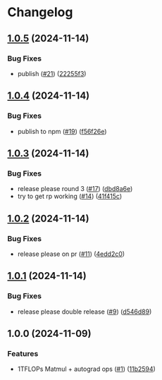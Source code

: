 # Changelog

## [1.0.5](https://github.com/zanussbaum/surfgrad/compare/v1.0.4...v1.0.5) (2024-11-14)


### Bug Fixes

* publish ([#21](https://github.com/zanussbaum/surfgrad/issues/21)) ([22255f3](https://github.com/zanussbaum/surfgrad/commit/22255f31be5a8e68cdaca5a69d0a3b3dc7a240b8))

## [1.0.4](https://github.com/zanussbaum/surfgrad/compare/v1.0.3...v1.0.4) (2024-11-14)


### Bug Fixes

* publish to npm ([#19](https://github.com/zanussbaum/surfgrad/issues/19)) ([f56f26e](https://github.com/zanussbaum/surfgrad/commit/f56f26ef434b18eb0443885aca031dfd4a8ffc4c))

## [1.0.3](https://github.com/zanussbaum/surfgrad/compare/v1.0.2...v1.0.3) (2024-11-14)


### Bug Fixes

* release please round 3 ([#17](https://github.com/zanussbaum/surfgrad/issues/17)) ([dbd8a6e](https://github.com/zanussbaum/surfgrad/commit/dbd8a6ef7f716903646b0cd8d6e9c993825749e1))
* try to get rp working ([#14](https://github.com/zanussbaum/surfgrad/issues/14)) ([41f415c](https://github.com/zanussbaum/surfgrad/commit/41f415c634cc721f605b068cda98f6b2ecd411dc))

## [1.0.2](https://github.com/zanussbaum/surfgrad/compare/v1.0.1...v1.0.2) (2024-11-14)


### Bug Fixes

* release please on pr ([#11](https://github.com/zanussbaum/surfgrad/issues/11)) ([4edd2c0](https://github.com/zanussbaum/surfgrad/commit/4edd2c0cf4d05d5219aed813c2536ef1c14e9feb))

## [1.0.1](https://github.com/zanussbaum/surfgrad/compare/v1.0.0...v1.0.1) (2024-11-14)


### Bug Fixes

* release please double release ([#9](https://github.com/zanussbaum/surfgrad/issues/9)) ([d546d89](https://github.com/zanussbaum/surfgrad/commit/d546d8911247cd05fa67249f4884332ad2699275))

## 1.0.0 (2024-11-09)


### Features

* 1TFLOPs Matmul + autograd ops ([#1](https://github.com/zanussbaum/surfgrad/issues/1)) ([11b2594](https://github.com/zanussbaum/surfgrad/commit/11b25949220389fd51d119861fa6d039a565eda8))
